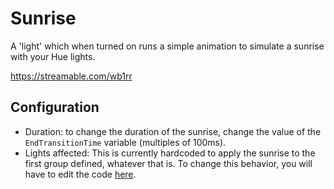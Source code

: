 # Sunrise

A 'light' which when turned on runs a simple animation to simulate a sunrise with your Hue lights.

https://streamable.com/wb1rr

## Configuration

- Duration: to change the duration of the sunrise, change the value of the `EndTransitionTime` variable
  (multiples of 100ms).
- Lights affected: This is currently hardcoded to apply the sunrise to the first group defined, whatever that is.
  To change this behavior, you will have to edit the code [here](https://github.com/ragurney/hue-config/blob/b982267ba1168cb99417ecf2a58fb65dce85c6b8/animations/sunrise/sunrise.go#L69).
